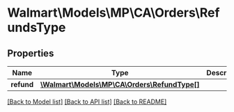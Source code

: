 # Walmart\Models\MP\CA\Orders\RefundsType

## Properties

Name | Type | Description | Notes
------------ | ------------- | ------------- | -------------
**refund** | [**\Walmart\Models\MP\CA\Orders\RefundType[]**](RefundType.md) |  |


[[Back to Model list]](./) [[Back to API list]](../../../../../README.md#supported-apis) [[Back to README]](../../../../../README.md)
